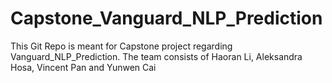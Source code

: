 # Capstone_Vanguard_NLP_Prediction

This Git Repo is meant for Capstone project regarding Vanguard_NLP_Prediction. 
The team consists of Haoran Li, Aleksandra Hosa, Vincent Pan and Yunwen Cai
